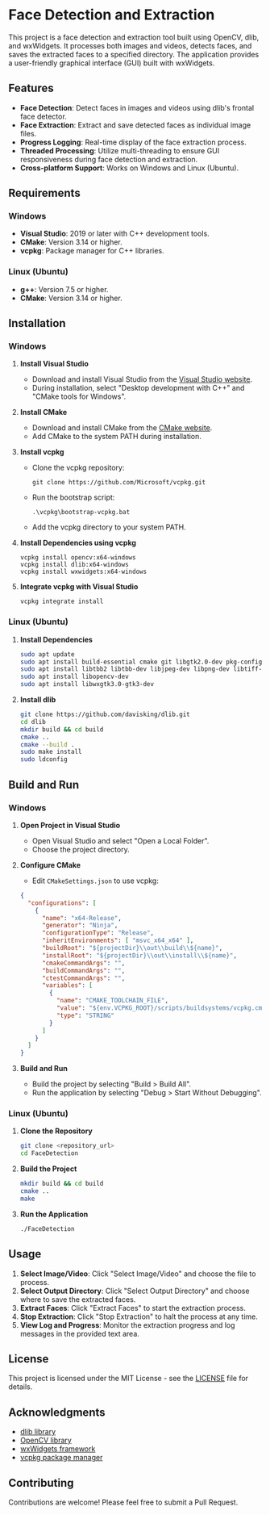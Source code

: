 # Face Detection and Extraction

This project is a face detection and extraction tool built using OpenCV, dlib, and wxWidgets. It processes both images and videos, detects faces, and saves the extracted faces to a specified directory. The application provides a user-friendly graphical interface (GUI) built with wxWidgets.

## Features

- **Face Detection**: Detect faces in images and videos using dlib's frontal face detector.
- **Face Extraction**: Extract and save detected faces as individual image files.
- **Progress Logging**: Real-time display of the face extraction process.
- **Threaded Processing**: Utilize multi-threading to ensure GUI responsiveness during face detection and extraction.
- **Cross-platform Support**: Works on Windows and Linux (Ubuntu).

## Requirements

### Windows

- **Visual Studio**: 2019 or later with C++ development tools.
- **CMake**: Version 3.14 or higher.
- **vcpkg**: Package manager for C++ libraries.

### Linux (Ubuntu)

- **g++**: Version 7.5 or higher.
- **CMake**: Version 3.14 or higher.

## Installation

### Windows

1. **Install Visual Studio**
   - Download and install Visual Studio from the [Visual Studio website](https://visualstudio.microsoft.com/).
   - During installation, select "Desktop development with C++" and "CMake tools for Windows".

2. **Install CMake**
   - Download and install CMake from the [CMake website](https://cmake.org/download/).
   - Add CMake to the system PATH during installation.

3. **Install vcpkg**
   - Clone the vcpkg repository:
     ```
     git clone https://github.com/Microsoft/vcpkg.git
     ```
   - Run the bootstrap script:
     ```
     .\vcpkg\bootstrap-vcpkg.bat
     ```
   - Add the vcpkg directory to your system PATH.

4. **Install Dependencies using vcpkg**
   ```
   vcpkg install opencv:x64-windows
   vcpkg install dlib:x64-windows
   vcpkg install wxwidgets:x64-windows
   ```

5. **Integrate vcpkg with Visual Studio**
   
   ```
   vcpkg integrate install
   ```

### Linux (Ubuntu)

1. **Install Dependencies**
   ```bash
   sudo apt update
   sudo apt install build-essential cmake git libgtk2.0-dev pkg-config libavcodec-dev libavformat-dev libswscale-dev
   sudo apt install libtbb2 libtbb-dev libjpeg-dev libpng-dev libtiff-dev libdc1394-22-dev
   sudo apt install libopencv-dev
   sudo apt install libwxgtk3.0-gtk3-dev
   ```

2. **Install dlib**
   ```bash
   git clone https://github.com/davisking/dlib.git
   cd dlib
   mkdir build && cd build
   cmake ..
   cmake --build .
   sudo make install
   sudo ldconfig
   ```

## Build and Run

### Windows

1. **Open Project in Visual Studio**
   - Open Visual Studio and select "Open a Local Folder".
   - Choose the project directory.

2. **Configure CMake**
   - Edit `CMakeSettings.json` to use vcpkg:
   ```json
   {
     "configurations": [
       {
         "name": "x64-Release",
         "generator": "Ninja",
         "configurationType": "Release",
         "inheritEnvironments": [ "msvc_x64_x64" ],
         "buildRoot": "${projectDir}\\out\\build\\${name}",
         "installRoot": "${projectDir}\\out\\install\\${name}",
         "cmakeCommandArgs": "",
         "buildCommandArgs": "",
         "ctestCommandArgs": "",
         "variables": [
           {
             "name": "CMAKE_TOOLCHAIN_FILE",
             "value": "${env.VCPKG_ROOT}/scripts/buildsystems/vcpkg.cmake",
             "type": "STRING"
           }
         ]
       }
     ]
   }
   ```

3. **Build and Run**
   - Build the project by selecting "Build > Build All".
   - Run the application by selecting "Debug > Start Without Debugging".

### Linux (Ubuntu)

1. **Clone the Repository**
   ```bash
   git clone <repository_url>
   cd FaceDetection
   ```

2. **Build the Project**
   ```bash
   mkdir build && cd build
   cmake ..
   make
   ```

3. **Run the Application**
   ```bash
   ./FaceDetection
   ```

## Usage

1. **Select Image/Video**: Click "Select Image/Video" and choose the file to process.
2. **Select Output Directory**: Click "Select Output Directory" and choose where to save the extracted faces.
3. **Extract Faces**: Click "Extract Faces" to start the extraction process.
4. **Stop Extraction**: Click "Stop Extraction" to halt the process at any time.
5. **View Log and Progress**: Monitor the extraction progress and log messages in the provided text area.

## License

This project is licensed under the MIT License - see the [LICENSE](LICENSE) file for details.

## Acknowledgments

- [dlib library](http://dlib.net/)
- [OpenCV library](https://opencv.org/)
- [wxWidgets framework](https://www.wxwidgets.org/)
- [vcpkg package manager](https://github.com/microsoft/vcpkg)

## Contributing

Contributions are welcome! Please feel free to submit a Pull Request.


